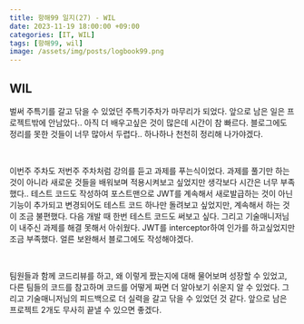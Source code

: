 ```yaml
---
title: 항해99 일지(27) - WIL
date: 2023-11-19 18:00:00 +09:00
categories: [IT, WIL]
tags: [항해99, wil]
image: /assets/img/posts/logbook99.png
---
```


## WIL
벌써 주특기를 갈고 닦을 수 있었던 주특기주차가 마무리가 되었다. 앞으로 남은 일은 프로젝트밖에 안남았다.. 아직 더 배우고싶은 것이 많은데 시간이 참 빠르다. 블로그에도 정리를 못한 것들이 너무 많아서 두렵다.. 하나하나 천천히 정리해 나가야겠다.

<br/>

이번주 주차도 저번주 주차처럼 강의를 듣고 과제를 푸는식이었다. 과제를 풀기만 하는 것이 아니라 새로운 것들을 배워보며 적용시켜보고 싶었지만 생각보다 시간은 너무 부족했다.. 테스트 코드도 작성하여 포스트맨으로 JWT를 계속해서 새로발급하는 것이 아닌 기능이 추가되고 변경되어도 테스트 코드 하나만 돌려보고 싶었지만, 계속해서 하는 것이 조금 불편했다. 다음 개발 때 한번 테스트 코드도 써보고 싶다. 그리고 기술매니저님이 내주신 과제를 해결 못해서 아쉬웠다. JWT를 interceptor하여 인가를 하고싶었지만 조금 부족했다. 얼른 보완해서 블로그에도 작성해야겠다.

<br/>

팀원들과 함께 코드리뷰를 하고, 왜 이렇게 짰는지에 대해 물어보며 성장할 수 있었고, 다른 팀들의 코드를 참고하며 코드를 어떻게 짜면 더 알아보기 쉬운지 알 수 있었다. 그리고 기술매니저님의 피드백으로 더 실력을 갈고 닦을 수 있었던 것 같다. 앞으로 남은 프로젝트 2개도 무사히 끝낼 수 있으면 좋겠다.